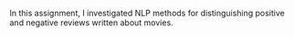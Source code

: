 In this assignment, I investigated NLP methods for distinguishing positive and negative reviews written about movies.
